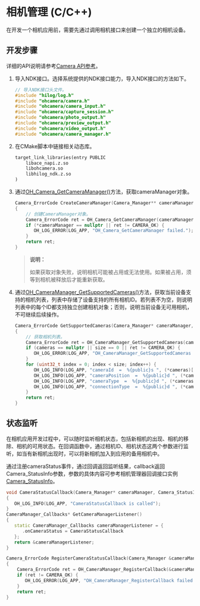 # 相机管理 (C/C++)
<!--Kit: Camera Kit-->
<!--Subsystem: Multimedia-->
<!--Owner: @qano-->
<!--Designer: @leo_ysl-->
<!--Tester: @xchaosioda-->
<!--Adviser: @zengyawen-->

在开发一个相机应用前，需要先通过调用相机接口来创建一个独立的相机设备。

## 开发步骤

详细的API说明请参考[Camera API参考](../../reference/apis-camera-kit/capi-oh-camera.md)。

1. 导入NDK接口。选择系统提供的NDK接口能力，导入NDK接口的方法如下。

   ```c++
   // 导入NDK接口头文件。
   #include "hilog/log.h"
   #include "ohcamera/camera.h"
   #include "ohcamera/camera_input.h"
   #include "ohcamera/capture_session.h"
   #include "ohcamera/photo_output.h"
   #include "ohcamera/preview_output.h"
   #include "ohcamera/video_output.h"
   #include "ohcamera/camera_manager.h"
   ```

2. 在CMake脚本中链接相关动态库。

   ```txt
   target_link_libraries(entry PUBLIC
       libace_napi.z.so
       libohcamera.so
       libhilog_ndk.z.so
   )
   ```

3. 通过[OH_Camera_GetCameraManager()](../../reference/apis-camera-kit/capi-camera-h.md#oh_camera_getcameramanager)方法，获取cameraManager对象。

   ```c++
   Camera_ErrorCode CreateCameraManager(Camera_Manager** cameraManager)
   {
       // 创建CameraManager对象。
       Camera_ErrorCode ret = OH_Camera_GetCameraManager(cameraManager);
       if (*cameraManager == nullptr || ret != CAMERA_OK) {
          OH_LOG_ERROR(LOG_APP, "OH_Camera_GetCameraManager failed.");
       }
       return ret;
   }
   ```

   > **说明：**
   >
   > 如果获取对象失败，说明相机可能被占用或无法使用。如果被占用，须等到相机被释放后才能重新获取。

4. 通过[OH_CameraManager_GetSupportedCameras()](../../reference/apis-camera-kit/capi-camera-manager-h.md#oh_cameramanager_getsupportedcameras)方法，获取当前设备支持的相机列表，列表中存储了设备支持的所有相机ID。若列表不为空，则说明列表中的每个ID都支持独立创建相机对象；否则，说明当前设备无可用相机，不可继续后续操作。
     
   ```c++
   Camera_ErrorCode GetSupportedCameras(Camera_Manager* cameraManager, Camera_Device** cameras, uint32_t &size)
   {
       // 获取相机列表。
       Camera_ErrorCode ret = OH_CameraManager_GetSupportedCameras(cameraManager, cameras, &size);
       if (cameras == nullptr || size == 0 || ret != CAMERA_OK) {
          OH_LOG_ERROR(LOG_APP, "OH_CameraManager_GetSupportedCameras failed.");
       }
       for (uint32_t index = 0; index < size; index++) {
          OH_LOG_INFO(LOG_APP, "cameraId  =  %{public}s ", (*cameras)[index].cameraId);              // 获取相机ID。
          OH_LOG_INFO(LOG_APP, "cameraPosition  =  %{public}d ", (*cameras)[index].cameraPosition);  // 获取相机位置。
          OH_LOG_INFO(LOG_APP, "cameraType  =  %{public}d ", (*cameras)[index].cameraType);          // 获取相机类型。
          OH_LOG_INFO(LOG_APP, "connectionType  =  %{public}d ", (*cameras)[index].connectionType);  // 获取相机连接类型。
       }
       return ret;
   }
   ```


## 状态监听

在相机应用开发过程中，可以随时监听相机状态，包括新相机的出现、相机的移除、相机的可用状态。在回调函数中，通过相机ID、相机状态这两个参数进行监听，如当有新相机出现时，可以将新相机加入到应用的备用相机中。

  通过注册cameraStatus事件，通过回调返回监听结果，callback返回Camera_StatusInfo参数，参数的具体内容可参考相机管理器回调接口实例[Camera_StatusInfo](../../reference/apis-camera-kit/capi-oh-camera-camera-statusinfo.md)。
  ```c++
  void CameraStatusCallback(Camera_Manager* cameraManager, Camera_StatusInfo* status)
  {
     OH_LOG_INFO(LOG_APP, "CameraStatusCallback is called");
  }
  CameraManager_Callbacks* GetCameraManagerListener()
  {
     static CameraManager_Callbacks cameraManagerListener = {
        .onCameraStatus = CameraStatusCallback
     };
     return &cameraManagerListener;
  }
  ```
  ```c++
  Camera_ErrorCode RegisterCameraStatusCallback(Camera_Manager &cameraManager)
  {
      Camera_ErrorCode ret = OH_CameraManager_RegisterCallback(&cameraManager, GetCameraManagerListener());
      if (ret != CAMERA_OK) {
         OH_LOG_ERROR(LOG_APP, "OH_CameraManager_RegisterCallback failed.");
      }
      return ret;
  }
  ```